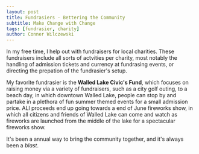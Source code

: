 ```yaml
---
layout: post
title: Fundrasiers - Bettering the Community
subtitle: Make Change with Change
tags: [fundrasier, charity]
author: Conner Wilczewski
---
```


 In my free time, I help out with fundraisers for local charities. These fundraisers include all sorts of actvities per charity, most notably the handling of admission tickets and currency at fundrasing events, or directing the prepation of the fundrasier's setup.

 My favorite fundrasier is the **Walled Lake Civic's Fund**, which focuses on raising money via a variety of fundraisers, such as a city golf outing, to a beach day, in which downtown Walled Lake, people can stop by and partake in a plethora of fun summer themed events for a small admission price.  ALl proceeds end up going towards a end of June fireworks show, in which all citizens and friends of Walled Lake can come and watch as fireworks are launched from the middle of the lake for a spectacular fireworks show.

 It's been a annual way to bring the community together, and it's always been a *blast*.
      
